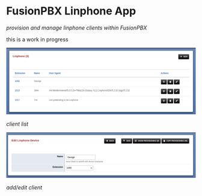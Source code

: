 # FusionPBX Linphone App
*provision and manage linphone clients within FusionPBX*

this is a work in progress

![](./screenshot-index.png)

*client list*


![](./screenshot-edit.png)

*add/edit client*
